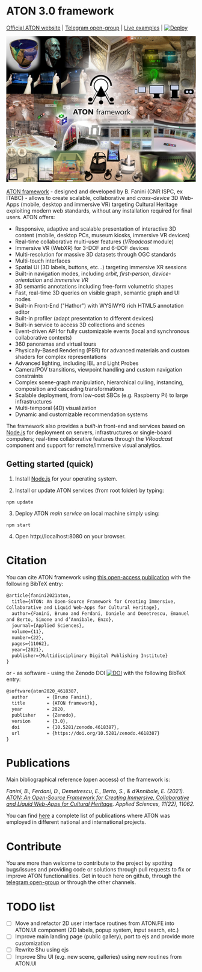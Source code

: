 # ATON 3.0 framework

[Official ATON website](http://osiris.itabc.cnr.it/aton/) | 
[Telegram open-group](https://t.me/ATON_Framework) | 
[Live examples](https://aton.ispc.cnr.it/examples/) | 
[![Deploy](https://www.herokucdn.com/deploy/button.svg)](https://heroku.com/deploy?template=https://github.com/phoenixbf/aton)

![Header](./public/res/aton-header.jpg)

[ATON framework](http://osiris.itabc.cnr.it/aton/) - designed and developed by B. Fanini (CNR ISPC, ex ITABC) - allows to create scalable, collaborative and *cross-device* 3D Web-Apps (mobile, desktop and immersive VR) targeting Cultural Heritage exploiting modern web standards, without any installation required for final users. ATON offers:
* Responsive, adaptive and scalable presentation of interactive 3D content (mobile, desktop PCs, museum kiosks, immersive VR devices)
* Real-time collaborative multi-user features (*VRoadcast* module)
* Immersive VR (WebXR) for 3-DOF and 6-DOF devices
* Multi-resolution for massive 3D datasets through OGC standards
* Multi-touch interfaces
* Spatial UI (3D labels, buttons, etc...) targeting immersive XR sessions
* Built-in navigation modes, including *orbit*, *first-person*, *device-orientation* and *immersive VR*
* 3D semantic annotations including free-form volumetric shapes
* Fast, real-time 3D queries on visible graph, semantic graph and UI nodes
* Built-in Front-End ("Hathor") with WYSIWYG rich HTML5 annotation editor
* Built-in profiler (adapt presentation to different devices)
* Built-in service to access 3D collections and scenes
* Event-driven API for fully customizable events (local and synchronous collaborative contexts)
* 360 panoramas and virtual tours
* Physically-Based Rendering (PBR) for advanced materials and custom shaders for complex representations
* Advanced lighting, including IBL and Light Probes
* Camera/POV transitions, viewpoint handling and custom navigation constraints
* Complex scene-graph manipulation, hierarchical culling, instancing, composition and cascading transformations
* Scalable deployment, from low-cost SBCs (e.g. Raspberry Pi) to large infrastructures
* Multi-temporal (4D) visualization
* Dynamic and customizable recommendation systems

The framework also provides a *built-in* front-end and services based on [Node.js](https://nodejs.org/) for deployment on servers, infrastructures or single-board computers; real-time collaborative features through the *VRoadcast* component and support for remote/immersive visual analytics.

## Getting started (quick)
1) Install [Node.js](https://nodejs.org/) for your operating system.

2) Install or update ATON services (from root folder) by typing:
```
npm update
```

3) Deploy ATON *main service* on local machine simply using:
```
npm start
```

4) Open http://localhost:8080 on your browser.

# Citation
You can cite ATON framework using [this open-access publication](https://www.mdpi.com/2076-3417/11/22/11062) with the following BibTeX entry:
```
@article{fanini2021aton,
  title={ATON: An Open-Source Framework for Creating Immersive, Collaborative and Liquid Web-Apps for Cultural Heritage},
  author={Fanini, Bruno and Ferdani, Daniele and Demetrescu, Emanuel and Berto, Simone and d’Annibale, Enzo},
  journal={Applied Sciences},
  volume={11},
  number={22},
  pages={11062},
  year={2021},
  publisher={Multidisciplinary Digital Publishing Institute}
}
```

or - as software - using the Zenodo DOI [![DOI](https://zenodo.org/badge/DOI/10.5281/zenodo.4618387.svg)](https://doi.org/10.5281/zenodo.4618387) with the following BibTeX entry:
```
@software{aton2020_4618387,
  author       = {Bruno Fanini},
  title        = {ATON framework},
  year         = 2020,
  publisher    = {Zenodo},
  version      = {3.0},
  doi          = {10.5281/zenodo.4618387},
  url          = {https://doi.org/10.5281/zenodo.4618387}
}
```

# Publications
Main bibliographical reference (open access) of the framework is:

*Fanini, B., Ferdani, D., Demetrescu, E., Berto, S., & d’Annibale, E. (2021). [ATON: An Open-Source Framework for Creating Immersive, Collaborative and Liquid Web-Apps for Cultural Heritage](https://www.mdpi.com/2076-3417/11/22/11062). Applied Sciences, 11(22), 11062.*

You can find [here](http://osiris.itabc.cnr.it/aton/index.php/publications/) a complete list of publications where ATON was employed in different national and international projects.

# Contribute
You are more than welcome to contribute to the project by spotting bugs/issues and providing code or solutions through pull requests to fix or improve ATON functionalities. Get in touch here on github, through the [telegram open-group](https://t.me/ATON_Framework) or through the other channels.

# TODO list

- [ ] Move and refactor 2D user interface routines from ATON.FE into ATON.UI component (2D labels, popup system, input search, etc.)
- [ ] Improve main landing page (public gallery), port to ejs and provide more customization
- [ ] Rewrite Shu using ejs
- [ ] Improve Shu UI (e.g. new scene, galleries) using new routines from ATON.UI